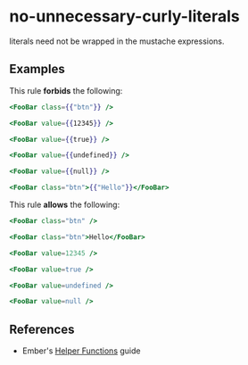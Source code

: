 # no-unnecessary-curly-literals

literals need not be wrapped in the mustache expressions.

## Examples

This rule **forbids** the following:

```hbs
<FooBar class={{"btn"}} />
```

```hbs
<FooBar value={{12345}} />
```

```hbs
<FooBar value={{true}} />
```

```hbs
<FooBar value={{undefined}} />
```

```hbs
<FooBar value={{null}} />
```

```hbs
<FooBar class="btn">{{"Hello"}}</FooBar>
```

This rule **allows** the following:

```hbs
<FooBar class="btn" />
```

```hbs
<FooBar class="btn">Hello</FooBar>
```

```hbs
<FooBar value=12345 />
```

```hbs
<FooBar value=true />
```

```hbs
<FooBar value=undefined />
```

```hbs
<FooBar value=null />
```

## References

* Ember's [Helper Functions](https://guides.emberjs.com/release/components/helper-functions/) guide
